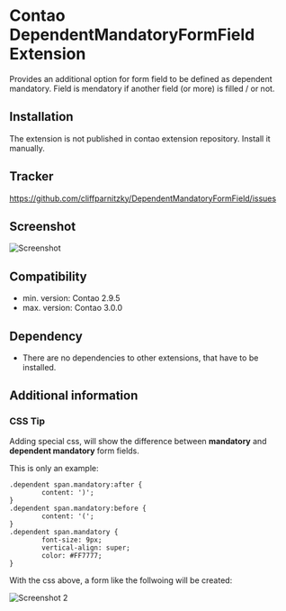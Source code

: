 Contao DependentMandatoryFormField Extension
============================================

Provides an additional option for form field to be defined as dependent mandatory. Field is mendatory if another field (or more) is filled / or not.


Installation
------------

The extension is not published in contao extension repository.
Install it manually.


Tracker
-------

https://github.com/cliffparnitzky/DependentMandatoryFormField/issues


Screenshot
----------

![Screenshot](https://raw.github.com/cliffparnitzky/DependentMandatoryFormField/master/screenshot.jpg)


Compatibility
-------------

- min. version: Contao 2.9.5
- max. version: Contao 3.0.0


Dependency
----------

- There are no dependencies to other extensions, that have to be installed.


Additional information
----------------------

### CSS Tip

Adding special css, will show the difference between **mandatory** and **dependent mandatory** form fields.

This is only an example:

	.dependent span.mandatory:after {
			content: ')';
	}
	.dependent span.mandatory:before {
			content: '(';
	}
	.dependent span.mandatory {
			font-size: 9px;
			vertical-align: super;
			color: #FF7777;
	}
	
With the css above, a form like the follwoing will be created:

![Screenshot 2](https://raw.github.com/cliffparnitzky/DependentMandatoryFormField/master/screenshot2.jpg)
